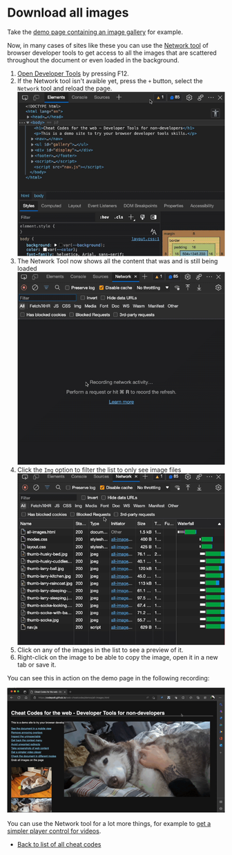 # Download all images

Take the [demo page containing an image gallery](https://codepo8.github.io/web-cheatcodes/demos/all-images.html) for example. 

Now, in many cases of sites like these you can use the [Network tool](https://docs.microsoft.com/microsoft-edge/devtools-guide-chromium/network/) of browser developer tools to get access to all the images that are scattered throughout the document or even loaded in the background.

1. [Open Developer Tools](https://docs.microsoft.com/microsoft-edge/devtools-guide-chromium/overview#open-devtools) by pressing F12.
1. If the Network tool isn't avaible yet, press the `+` button, select the `Network` tool and reload the page.
    ![Opening the network tool](screencasts/open-network.gif)
1. The Network Tool now shows all the content that was and is still being loaded
    ![Network showing all the page resources loading](screencasts/network-images-loading.gif)
1. Click the `Img` option to filter the list to only see image files
    ![Filtering the network results by media type](screencasts/network-images-filtering.gif)
1. Click on any of the images in the list to see a preview of it.
1. Right-click on the image to be able to copy the image, open it in a new tab or save it.


You can see this in action on the demo page in the following recording:

![Recording o how to use the Network tool to download images](screencasts/images-network.gif)

You can use the Network tool for a lot more things, for example to [get a simpler player control for videos](videoplayer.md).


* [Back to list of all cheat codes](README.md)
